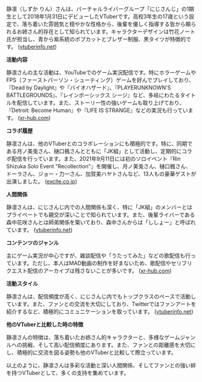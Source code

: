 静凛（しずか りん）さんは、バーチャルライバーグループ「にじさんじ」の1期生として2018年1月31日にデビューしたVTuberです。高校3年生の17歳という設定で、落ち着いた雰囲気と穏やかな性格から、後輩を優しく指導する皆から頼られるお姉さん的存在として知られています。キャラクターデザインは竹花ノート氏が担当し、青から紫系統のボブカットとブレザー制服、黒タイツが特徴的です。 ([vtuberinfo.net](https://vtuberinfo.net/shizuka-rin/?utm_source=openai))

**活動内容**

静凛さんの主な活動は、YouTubeでのゲーム実況配信です。特にホラーゲームやFPS（ファーストパーソン・シューティング）ゲームを好んでプレイしており、『Dead by Daylight』や『バイオハザード』、『PLAYERUNKNOWN'S BATTLEGROUNDS』、『レインボーシックス シージ』など、多岐にわたるタイトルを配信しています。また、ストーリー性の強いゲームも取り上げており、『Detroit: Become Human』や『LIFE IS STRANGE』などの実況も行っています。 ([xr-hub.com](https://xr-hub.com/archives/3303?utm_source=openai))

**コラボ履歴**

静凛さんは、他のVTuberとのコラボレーションにも積極的です。特に、同期である月ノ美兎さん、樋口楓さんとともに「JK組」として活動し、定期的にコラボ配信を行っています。また、2021年9月11日には初のソロイベント『Rin Shizuka Solo Event "Recollection"』を開催し、月ノ美兎さん、樋口楓さん、ドーラさん、ジョー・力一さん、加賀美ハヤトさんなど、13人もの豪華ゲストが出演しました。 ([excite.co.jp](https://www.excite.co.jp/news/article/E1631298213504/?utm_source=openai))

**人間関係**

静凛さんは、にじさんじ内での人間関係も深く、特に「JK組」のメンバーとはプライベートでも親交が深いことで知られています。また、後輩ライバーである森中花咲さんとは師弟関係を築いており、森中さんからは「ししょー」と呼ばれています。 ([vtuberinfo.net](https://vtuberinfo.net/shizuka-rin/?utm_source=openai))

**コンテンツのジャンル**

主にゲーム実況が中心ですが、雑談配信や「うたってみた」などの歌配信も行っています。ただし、本人はMAD動画の制作を好まないため、歌配信やセリフリクエスト配信のアーカイブは残さないことが多いです。 ([xr-hub.com](https://xr-hub.com/archives/3303?utm_source=openai))

**活動スタイル**

静凛さんは、配信頻度が高く、にじさんじ内でもトップクラスのペースで活動しています。また、ファンとの交流を大切にしており、Twitterではファンアートを紹介するなど、積極的にコミュニケーションを取っています。 ([vtuberinfo.net](https://vtuberinfo.net/shizuka-rin/?utm_source=openai))

**他のVTuberと比較した時の特徴**

静凛さんの特徴は、落ち着いたお姉さん的キャラクターと、多様なゲームジャンルへの挑戦、そして高い配信頻度にあります。また、ファンとの距離感を大切にし、積極的に交流を図る姿勢も他のVTuberと比較して際立っています。

以上のように、静凛さんは多彩な活動と深い人間関係、そしてファンとの強い絆を持つVTuberとして、多くの支持を集めています。 
